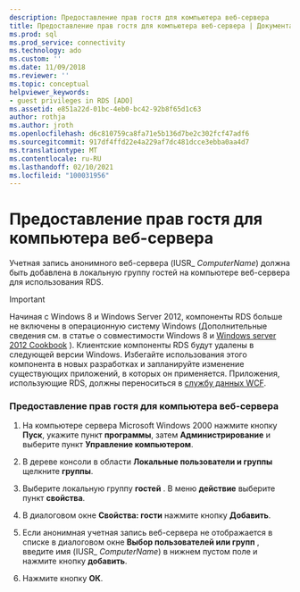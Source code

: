 ```yaml
---
description: Предоставление прав гостя для компьютера веб-сервера
title: Предоставление прав гостя для компьютера веб-сервера | Документация Майкрософт
ms.prod: sql
ms.prod_service: connectivity
ms.technology: ado
ms.custom: ''
ms.date: 11/09/2018
ms.reviewer: ''
ms.topic: conceptual
helpviewer_keywords:
- guest privileges in RDS [ADO]
ms.assetid: e851a22d-01bc-4eb0-bc42-92b8f65d1c63
author: rothja
ms.author: jroth
ms.openlocfilehash: d6c810759ca8fa71e5b136d7be2c302fcf47adf6
ms.sourcegitcommit: 917df4ffd22e4a229af7dc481dcce3ebba0aa4d7
ms.translationtype: MT
ms.contentlocale: ru-RU
ms.lasthandoff: 02/10/2021
ms.locfileid: "100031956"
---
```

# <a name="granting-guest-privileges-to-a-web-server-computer"></a>Предоставление прав гостя для компьютера веб-сервера
Учетная запись анонимного веб-сервера (IUSR_ *ComputerName*) должна быть добавлена в локальную группу гостей на компьютере веб-сервера для использования RDS.  
  
> [!IMPORTANT]
>  Начиная с Windows 8 и Windows Server 2012, компоненты RDS больше не включены в операционную систему Windows (Дополнительные сведения см. в статье о совместимости Windows 8 и [Windows server 2012 Cookbook](https://www.microsoft.com/download/details.aspx?id=27416) ). Клиентские компоненты RDS будут удалены в следующей версии Windows. Избегайте использования этого компонента в новых разработках и запланируйте изменение существующих приложений, в которых он применяется. Приложения, использующие RDS, должны переноситься в [службу данных WCF](/dotnet/framework/wcf/).  
  
### <a name="to-grant-guest-privileges-to-a-web-server-computer"></a>Предоставление прав гостя для компьютера веб-сервера  
  
1.  На компьютере сервера Microsoft Windows 2000 нажмите кнопку **Пуск**, укажите пункт **программы**, затем **Администрирование** и выберите пункт **Управление компьютером**.  
  
2.  В дереве консоли в области **Локальные пользователи и группы** щелкните **группы**.  
  
3.  Выберите локальную группу **гостей** . В меню **действие** выберите пункт **свойства**.  
  
4.  В диалоговом окне **Свойства: гости** нажмите кнопку **Добавить**.  
  
5.  Если анонимная учетная запись веб-сервера не отображается в списке в диалоговом окне **Выбор пользователей или групп** , введите имя (IUSR_ *ComputerName*) в нижнем пустом поле и нажмите кнопку **добавить**.  
  
6.  Нажмите кнопку **ОК**.
